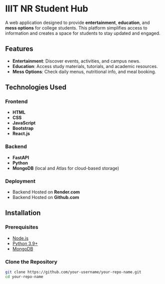 # IIIT NR Student Hub  

A web application designed to provide **entertainment**, **education**, and **mess options** for college students. This platform simplifies access to information and creates a space for students to stay updated and engaged.  

## Features  
- **Entertainment**: Discover events, activities, and campus news.  
- **Education**: Access study materials, tutorials, and academic resources.  
- **Mess Options**: Check daily menus, nutritional info, and meal booking.  

## Technologies Used  

### Frontend  
- **HTML**  
- **CSS**  
- **JavaScript**  
- **Bootstrap**  
- **React.js**  

### Backend  
- **FastAPI**  
- **Python**  
- **MongoDB** (local and Atlas for cloud-based storage)  

### Deployment  
- Backend Hosted on **Render.com**
- Backend Hosted on **Github.com**  

## Installation  

### Prerequisites  
- [Node.js](https://nodejs.org/)  
- [Python 3.9+](https://www.python.org/)  
- [MongoDB](https://www.mongodb.com/)  

### Clone the Repository  
```bash  
git clone https://github.com/your-username/your-repo-name.git  
cd your-repo-name  
